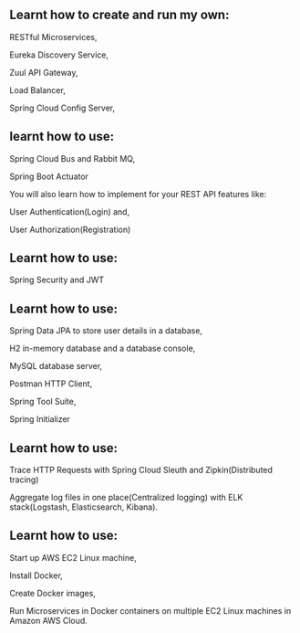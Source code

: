 
Learnt how to create and run my own:
------------------------------------------------------------------------------------------------------------------------------

RESTful Microservices,

Eureka Discovery Service,

Zuul API Gateway,

Load Balancer,

Spring Cloud Config Server,

learnt how to use:
------------------------------------------------------------------------------------------------------------------------------

Spring Cloud Bus and Rabbit MQ,

Spring Boot Actuator

You will also learn how to implement for your REST API features like: 

User Authentication(Login) and,

User Authorization(Registration)

Learnt how to use: 
------------------------------------------------------------------------------------------------------------------------------

Spring Security and JWT

Learnt how to use: 
------------------------------------------------------------------------------------------------------------------------------

Spring Data JPA to store user details in a database,

H2 in-memory database and a database console,

MySQL database server,

Postman HTTP Client,

Spring Tool Suite,

Spring Initializer

Learnt how to use: 
------------------------------------------------------------------------------------------------------------------------------

Trace HTTP Requests with Spring Cloud Sleuth and Zipkin(Distributed tracing)

Aggregate log files in one place(Centralized logging) with ELK stack(Logstash, Elasticsearch, Kibana).

Learnt how to use: 
------------------------------------------------------------------------------------------------------------------------------

Start up AWS EC2 Linux machine,

Install Docker,

Create Docker images,

Run Microservices in Docker containers on multiple EC2 Linux machines in Amazon AWS Cloud.
